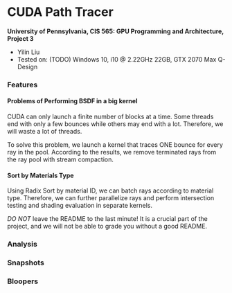CUDA Path Tracer
================

**University of Pennsylvania, CIS 565: GPU Programming and Architecture, Project 3**

* Yilin Liu
* Tested on: (TODO) Windows 10, i10 @ 2.22GHz 22GB, GTX 2070 Max Q-Design 

### Features

#### Problems of Performing BSDF in a big kernel 
CUDA can only launch a finite number of blocks at a time. Some threads end with only a few bounces while others may end with a lot. Therefore, we will waste a lot of threads. 

To solve this problem, we  launch a kernel that traces ONE bounce for every ray in the pool. According to the results, we remove terminated rays from the ray pool with stream compaction. 

#### Sort by Materials Type 
Using Radix Sort by material ID, we can batch rays according to material type. Therefore, we can further parallelize rays and perform intersection testing and shading evaluation in separate kernels. 






*DO NOT* leave the README to the last minute! It is a crucial part of the
project, and we will not be able to grade you without a good README.

### Analysis


### Snapshots



### Bloopers